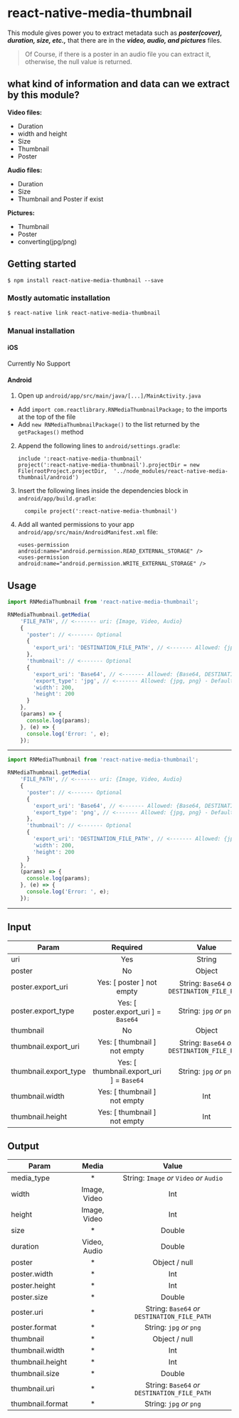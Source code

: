 
# react-native-media-thumbnail
This module gives power you to extract metadata such as **_poster(cover), duration, size, etc.,_** that there are in the **_video, audio, and pictures_** files.
> Of Course, if there is a poster in an audio file you can extract it,
otherwise, the null value is returned.
## what kind of information and data can we extract by this module?

**Video files:**
* Duration
* width and height
* Size
* Thumbnail
* Poster

**Audio files:**
* Duration
* Size
* Thumbnail and Poster if exist

**Pictures:**
* Thumbnail
* Poster
* converting(jpg/png)

## Getting started

`$ npm install react-native-media-thumbnail --save`

### Mostly automatic installation

`$ react-native link react-native-media-thumbnail`

### Manual installation


#### iOS

Currently No Support

#### Android

1. Open up `android/app/src/main/java/[...]/MainActivity.java`
  - Add `import com.reactlibrary.RNMediaThumbnailPackage;` to the imports at the top of the file
  - Add `new RNMediaThumbnailPackage()` to the list returned by the `getPackages()` method
2. Append the following lines to `android/settings.gradle`:
    ```
    include ':react-native-media-thumbnail'
    project(':react-native-media-thumbnail').projectDir = new File(rootProject.projectDir,  '../node_modules/react-native-media-thumbnail/android')
    ```
3. Insert the following lines inside the dependencies block in `android/app/build.gradle`:
    ```
      compile project(':react-native-media-thumbnail')
    ```
4. Add all wanted permissions to your app `android/app/src/main/AndroidManifest.xml` file:
    ```
    <uses-permission android:name="android.permission.READ_EXTERNAL_STORAGE" />
    <uses-permission android:name="android.permission.WRITE_EXTERNAL_STORAGE" />
    ```

## Usage
```javascript
import RNMediaThumbnail from 'react-native-media-thumbnail';

RNMediaThumbnail.getMedia(
    'FILE_PATH', // <------- uri: {Image, Video, Audio}
    {
      'poster': // <------- Optional
      {
        'export_uri': 'DESTINATION_FILE_PATH', // <------- Allowed: {jpg, png}
      },
      'thumbnail': // <------- Optional
      {
        'export_uri': 'Base64', // <------- Allowed: {Base64, DESTINATION_FILE_PATH}
        'export_type': 'jpg', // <------- Allowed: {jpg, png} - Default: jpg
        'width': 200,
        'height': 200
      }
    },
    (params) => {
      console.log(params);
    }, (e) => {
      console.log('Error: ', e);
    });
```
---

```javascript
import RNMediaThumbnail from 'react-native-media-thumbnail';

RNMediaThumbnail.getMedia(
    'FILE_PATH', // <------- uri: {Image, Video, Audio}
    {
      'poster': // <------- Optional
      {
        'export_uri': 'Base64', // <------- Allowed: {Base64, DESTINATION_FILE_PATH}
        'export_type': 'png', // <------- Allowed: {jpg, png} - Default: jpg
      },
      'thumbnail': // <------- Optional
      {
        'export_uri': 'DESTINATION_FILE_PATH', // <------- Allowed: {jpg, png}
        'width': 200,
        'height': 200
      }
    },
    (params) => {
      console.log(params);
    }, (e) => {
      console.log('Error: ', e);
    });
```
---

## Input
| Param        | Required           | Value  |
| ------------- |:-------------:|:-------------:|
| uri      | Yes | String  |
| poster      | No |   Object   |
| poster.export_uri | Yes: [ poster ] not empty |    String: `Base64` _or_ `DESTINATION_FILE_PATH` |
| poster.export_type | Yes: [ poster.export_uri ] = `Base64` |    String: `jpg` _or_ `png` |
| thumbnail      | No |   Object   |
| thumbnail.export_uri | Yes: [ thumbnail ] not empty |    String: `Base64` _or_ `DESTINATION_FILE_PATH` |
| thumbnail.export_type | Yes: [ thumbnail.export_uri ] = `Base64` |    String: `jpg` _or_ `png` |
| thumbnail.width | Yes: [ thumbnail ] not empty  |    Int    |
| thumbnail.height | Yes: [ thumbnail ] not empty  |    Int    |

## Output
| Param        | Media           | Value  |
| ------------- |:-------------:|:-------------:|
| media_type | *  |    String: `Image` _or_ `Video` _or_ `Audio`    |
| width      | Image, Video | Int  |
| height      | Image, Video |   Int   |
| size | * |    Double |
| duration | Video, Audio |    Double |
| poster | *  |    Object / null    |
| poster.width | *  |    Int    |
| poster.height | *  |    Int    |
| poster.size | *  |    Double    |
| poster.uri | *  |    String: `Base64` _or_ `DESTINATION_FILE_PATH`    |
| poster.format | *  |    String: `jpg` _or_ `png`    |
| thumbnail | *  |    Object / null    |
| thumbnail.width | *  |    Int    |
| thumbnail.height | *  |    Int    |
| thumbnail.size | *  |    Double    |
| thumbnail.uri | *  |    String: `Base64` _or_ `DESTINATION_FILE_PATH`    |
| thumbnail.format | *  |    String: `jpg` _or_ `png`    |
